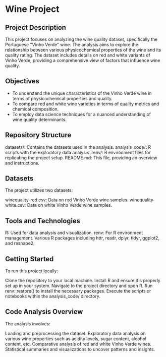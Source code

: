 # Wine Project
## Project Description
This project focuses on analyzing the wine quality dataset, specifically the Portuguese "Vinho Verde" wine. The analysis aims to explore the relationship between various physicochemical properties of the wine and its quality rating. The dataset includes details on red and white variants of Vinho Verde, providing a comprehensive view of factors that influence wine quality.

## Objectives
- To understand the unique characteristics of the Vinho Verde wine in terms of physicochemical properties and quality.
- To compare red and white wine varieties in terms of quality metrics and chemical composition.
- To employ data science techniques for a nuanced understanding of wine quality determinants.

## Repository Structure
datasets/: Contains the datasets used in the analysis.
analysis_code/: R scripts with the exploratory data analysis.
renv/: R environment files for replicating the project setup.
README.md: This file, providing an overview and instructions.

## Datasets
The project utilizes two datasets:

winequality-red.csv: Data on red Vinho Verde wine samples.
winequality-white.csv: Data on white Vinho Verde wine samples.

## Tools and Technologies
R: Used for data analysis and visualization.
renv: For R environment management.
Various R packages including httr, readr, dplyr, tidyr, ggplot2, and reshape2.

## Getting Started
To run this project locally:

Clone the repository to your local machine.
Install R and ensure it's properly set up in your system.
Navigate to the project directory and open R.
Run renv::restore() to install the necessary packages.
Execute the scripts or notebooks within the analysis_code/ directory.

## Code Analysis Overview
The analysis involves:

Loading and preprocessing the dataset.
Exploratory data analysis on various wine properties such as acidity levels, sugar content, alcohol content, etc.
Comparative analysis of red and white Vinho Verde wines.
Statistical summaries and visualizations to uncover patterns and insights.
